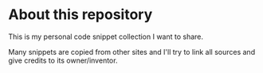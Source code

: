 # About this repository

This is my personal code snippet collection I want to share. 

Many snippets are copied from other sites and I'll try to link all sources and give credits to its owner/inventor.